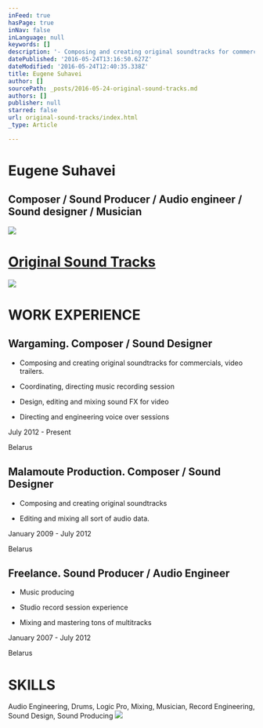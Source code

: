 ```yaml
---
inFeed: true
hasPage: true
inNav: false
inLanguage: null
keywords: []
description: '- Composing and creating original soundtracks for commercials, video trailers.'
datePublished: '2016-05-24T13:16:50.627Z'
dateModified: '2016-05-24T12:40:35.338Z'
title: Eugene Suhavei
author: []
sourcePath: _posts/2016-05-24-original-sound-tracks.md
authors: []
publisher: null
starred: false
url: original-sound-tracks/index.html
_type: Article

---
```

# Eugene Suhavei

## Composer / Sound Producer / Audio engineer / Sound designer / Musician
![](https://imgflo.herokuapp.com/graph/vahj1ThiexotieMo/7e2552d801e0aa5e2c212a367c2eddc0/passthrough.jpg?height=499&input=https%3A%2F%2Fs3-us-west-2.amazonaws.com%2Fthe-grid-img%2Fp%2F3ae35c8508b732065eb6a83586ad9f7b9b102b50.jpg&width=750)

# [Original Sound Tracks ][0]
![](https://the-grid-user-content.s3-us-west-2.amazonaws.com/4c7ee01e-ae78-46b6-870d-8a17154b5a72.jpg)

# WORK EXPERIENCE

## Wargaming. Composer / Sound Designer

- Composing and creating original soundtracks for commercials, video trailers.

- Coordinating, directing music recording session

- Design, editing and mixing sound FX for video

- Directing and engineering voice over sessions

July 2012 - Present

Belarus

## Malamoute Production. Composer / Sound Designer

- Composing and creating original soundtracks

- Editing and mixing all sort of audio data.

January 2009 - July 2012

Belarus

## Freelance. Sound Producer / Audio Engineer

- Music producing

- Studio record session experience

- Mixing and mastering tons of multitracks

January 2007 - July 2012

Belarus

# SKILLS

Audio Engineering, Drums, Logic Pro, Mixing, Musician, Record Engineering, Sound Design, Sound Producing
![](https://the-grid-user-content.s3-us-west-2.amazonaws.com/843a31b0-6f47-45f4-9757-38c6e4d23152.jpg)

[0]: https://soundcloud.com/eugene_suhavei/sets/custom_soundtrack
